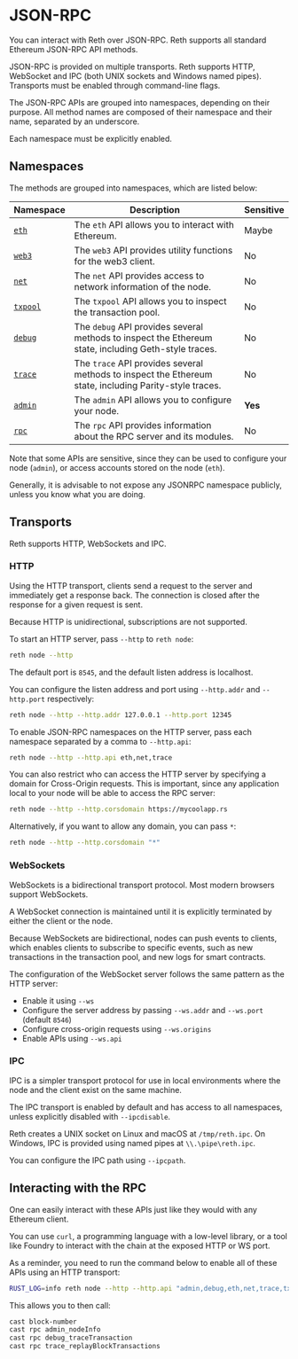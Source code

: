 # JSON-RPC

You can interact with Reth over JSON-RPC. Reth supports all standard Ethereum JSON-RPC API methods.

JSON-RPC is provided on multiple transports. Reth supports HTTP, WebSocket and IPC (both UNIX sockets and Windows named pipes). Transports must be enabled through command-line flags.

The JSON-RPC APIs are grouped into namespaces, depending on their purpose. All method names are composed of their namespace and their name, separated by an underscore.

Each namespace must be explicitly enabled.

## Namespaces

The methods are grouped into namespaces, which are listed below:

| Namespace               | Description                                                                                            | Sensitive |
|-------------------------|--------------------------------------------------------------------------------------------------------|-----------|
| [`eth`](./eth.md)       | The `eth` API allows you to interact with Ethereum.                                                    | Maybe     |
| [`web3`](./web3.md)     | The `web3` API provides utility functions for the web3 client.                                         | No        |
| [`net`](./net.md)       | The `net` API provides access to network information of the node.                                      | No        |
| [`txpool`](./txpool.md) | The `txpool` API allows you to inspect the transaction pool.                                           | No        |
| [`debug`](./debug.md)   | The `debug` API provides several methods to inspect the Ethereum state, including Geth-style traces.   | No        |
| [`trace`](./trace.md)   | The `trace` API provides several methods to inspect the Ethereum state, including Parity-style traces. | No        |
| [`admin`](./admin.md)   | The `admin` API allows you to configure your node.                                                     | **Yes**   |
| [`rpc`](./rpc.md)       | The `rpc` API provides information about the RPC server and its modules.                               | No        |

Note that some APIs are sensitive, since they can be used to configure your node (`admin`), or access accounts stored on the node (`eth`).

Generally, it is advisable to not expose any JSONRPC namespace publicly, unless you know what you are doing.


## Transports

Reth supports HTTP, WebSockets and IPC.

### HTTP

Using the HTTP transport, clients send a request to the server and immediately get a response back. The connection is closed after the response for a given request is sent.

Because HTTP is unidirectional, subscriptions are not supported.

To start an HTTP server, pass `--http` to `reth node`:

```bash
reth node --http
```

The default port is `8545`, and the default listen address is localhost.

You can configure the listen address and port using `--http.addr` and `--http.port` respectively:

```bash
reth node --http --http.addr 127.0.0.1 --http.port 12345
```

To enable JSON-RPC namespaces on the HTTP server, pass each namespace separated by a comma to `--http.api`:

```bash
reth node --http --http.api eth,net,trace
```

You can also restrict who can access the HTTP server by specifying a domain for Cross-Origin requests. This is important, since any application local to your node will be able to access the RPC server:

```bash
reth node --http --http.corsdomain https://mycoolapp.rs
```

Alternatively, if you want to allow any domain, you can pass `*`:

```bash
reth node --http --http.corsdomain "*"
```

### WebSockets

WebSockets is a bidirectional transport protocol. Most modern browsers support WebSockets.

A WebSocket connection is maintained until it is explicitly terminated by either the client or the node.

Because WebSockets are bidirectional, nodes can push events to clients, which enables clients to subscribe to specific events, such as new transactions in the transaction pool, and new logs for smart contracts.

The configuration of the WebSocket server follows the same pattern as the HTTP server:

- Enable it using `--ws`
- Configure the server address by passing `--ws.addr` and `--ws.port` (default `8546`)
- Configure cross-origin requests using `--ws.origins`
- Enable APIs using `--ws.api`

### IPC

IPC is a simpler transport protocol for use in local environments where the node and the client exist on the same machine.

The IPC transport is enabled by default and has access to all namespaces, unless explicitly disabled with `--ipcdisable`.

Reth creates a UNIX socket on Linux and macOS at `/tmp/reth.ipc`. On Windows, IPC is provided using named pipes at `\\.\pipe\reth.ipc`.

You can configure the IPC path using `--ipcpath`.

## Interacting with the RPC

One can easily interact with these APIs just like they would with any Ethereum client.

You can use `curl`, a programming language with a low-level library, or a tool like Foundry to interact with the chain at the exposed HTTP or WS port.

As a reminder, you need to run the command below to enable all of these APIs using an HTTP transport:

```bash
RUST_LOG=info reth node --http --http.api "admin,debug,eth,net,trace,txpool,web3,rpc"
```

This allows you to then call:

```bash
cast block-number
cast rpc admin_nodeInfo
cast rpc debug_traceTransaction
cast rpc trace_replayBlockTransactions
```
